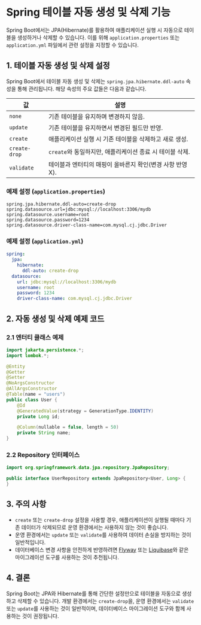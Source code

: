 # Spring 테이블 자동 생성 및 삭제 기능

Spring Boot에서는 JPA(Hibernate)를 활용하여 애플리케이션 실행 시 자동으로 테이블을 생성하거나 삭제할 수 있습니다. 이를 위해 `application.properties` 또는 `application.yml` 파일에서 관련 설정을 지정할 수 있습니다.

## 1. 테이블 자동 생성 및 삭제 설정

Spring Boot에서 테이블 자동 생성 및 삭제는 `spring.jpa.hibernate.ddl-auto` 속성을 통해 관리됩니다. 해당 속성의 주요 값들은 다음과 같습니다.

| 값          | 설명 |
|------------|------------------------------------------------------------------|
| `none`     | 기존 테이블을 유지하며 변경하지 않음.                              |
| `update`   | 기존 테이블을 유지하면서 변경된 필드만 반영.                        |
| `create`   | 애플리케이션 실행 시 기존 테이블을 삭제하고 새로 생성.              |
| `create-drop` | `create`와 동일하지만, 애플리케이션 종료 시 테이블 삭제.        |
| `validate` | 테이블과 엔터티의 매핑이 올바른지 확인(변경 사항 반영 X).           |

### 예제 설정 (`application.properties`)
```properties
spring.jpa.hibernate.ddl-auto=create-drop
spring.datasource.url=jdbc:mysql://localhost:3306/mydb
spring.datasource.username=root
spring.datasource.password=1234
spring.datasource.driver-class-name=com.mysql.cj.jdbc.Driver
```

### 예제 설정 (`application.yml`)
```yaml
spring:
  jpa:
    hibernate:
      ddl-auto: create-drop
  datasource:
    url: jdbc:mysql://localhost:3306/mydb
    username: root
    password: 1234
    driver-class-name: com.mysql.cj.jdbc.Driver
```

## 2. 자동 생성 및 삭제 예제 코드

### 2.1 엔터티 클래스 예제
```java
import jakarta.persistence.*;
import lombok.*;

@Entity
@Getter
@Setter
@NoArgsConstructor
@AllArgsConstructor
@Table(name = "users")
public class User {
    @Id
    @GeneratedValue(strategy = GenerationType.IDENTITY)
    private Long id;

    @Column(nullable = false, length = 50)
    private String name;
}
```

### 2.2 Repository 인터페이스
```java
import org.springframework.data.jpa.repository.JpaRepository;

public interface UserRepository extends JpaRepository<User, Long> {
}
```

## 3. 주의 사항
- `create` 또는 `create-drop` 설정을 사용할 경우, 애플리케이션이 실행될 때마다 기존 데이터가 삭제되므로 운영 환경에서는 사용하지 않는 것이 좋습니다.
- 운영 환경에서는 `update` 또는 `validate`를 사용하여 데이터 손실을 방지하는 것이 일반적입니다.
- 데이터베이스 변경 사항을 안전하게 반영하려면 [Flyway](https://flywaydb.org/) 또는 [Liquibase](https://www.liquibase.org/)와 같은 마이그레이션 도구를 사용하는 것이 추천됩니다.

## 4. 결론
Spring Boot는 JPA와 Hibernate를 통해 간단한 설정만으로 테이블을 자동으로 생성하고 삭제할 수 있습니다. 개발 환경에서는 `create-drop`을, 운영 환경에서는 `validate` 또는 `update`를 사용하는 것이 일반적이며, 데이터베이스 마이그레이션 도구와 함께 사용하는 것이 권장됩니다.


